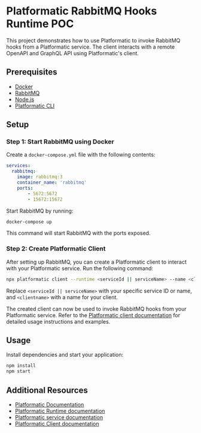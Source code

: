 # Platformatic RabbitMQ Hooks Runtime POC

This project demonstrates how to use Platformatic to invoke RabbitMQ hooks from a Platformatic service. The client interacts with a remote OpenAPI and GraphQL API using Platformatic's client.

## Prerequisites

- [Docker](https://www.docker.com/)
- [RabbitMQ](https://www.rabbitmq.com/)
- [Node.js](https://nodejs.org/en)
- [Platformatic CLI](https://docs.platformatic.dev/docs/cli)

## Setup

### Step 1: Start RabbitMQ using Docker

Create a `docker-compose.yml` file with the following contents:

```yaml
services:
  rabbitmq:
    image: rabbitmq:3
    container_name: 'rabbitmq'
    ports:
        - 5672:5672
        - 15672:15672
```

Start RabbitMQ by running:

```bash
docker-compose up
```

This command will start RabbitMQ with the ports exposed.

### Step 2: Create Platformatic Client

After setting up RabbitMQ, you can create a Platformatic client to interact with your Platformatic service. Run the following command:

```bash
npx platformatic client --runtime <serviceId || serviceName> --name <clientname>
```

Replace `<serviceId || serviceName>` with your specific service ID or name, and `<clientname>` with a name for your client.

The created client can now be used to invoke RabbitMQ hooks from your Platformatic service. Refer to the [Platformatic client documentation](https://docs.platformatic.dev/docs/client/overview) for detailed usage instructions and examples.

## Usage

Install dependencies and start your application:

```bash
npm install 
npm start
```

## Additional Resources

- [Platformatic Documentation](https://docs.platformatic.dev)
- [Platformatic Runtime documentation](https://docs.platformatic.dev/docs/runtime/overview)
- [Platformatic service documentation](https://docs.platformatic.dev/docs/service/overview)
- [Platformatic Client documentation](https://docs.platformatic.dev/docs/client/overview)


